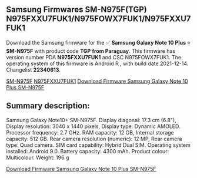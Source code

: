 <h2>Samsung Firmwares SM-N975F(TGP) N975FXXU7FUK1/N975FOWX7FUK1/N975FXXU7FUK1</h2>
Download the Samsung firmware for the ✅ <strong>Samsung Galaxy Note 10 Plus </strong> ⭐ <strong>SM-N975F</strong> with product code <strong>TGP</strong> <strong> from Paraguay</strong>. This firmware has version number PDA <strong>N975FXXU7FUK1</strong> and CSC N975FOWX7FUK1. The operating system of this firmware is Android R , with build date 2021-12-14. Changelist <strong>22340613</strong>.


[SM-N975F](https://samfirm.shop/samsung/model/SM-N975F)
[N975FXXU7FUK1](https://samfirm.shop/samsung/pda/N975FXXU7FUK1)
[Download Firmware Samsung Galaxy Note 10 Plus SM-N975F](https://samfirm.shop/samsung/firmware/482013)
<h2>Summary description:</h2>
<p>Samsung Galaxy Note10+ SM-N975F. Display diagonal: 17.3 cm (6.8"), Display resolution: 3040 x 1440 pixels, Display type: Dynamic AMOLED. Processor frequency: 2.7 GHz. RAM capacity: 12 GB, Internal storage capacity: 512 GB. Rear camera resolution (numeric): 12 MP, Rear camera type: Quad camera. SIM card capability: Hybrid Dual SIM. Operating system installed: Android 9.0. Battery capacity: 4300 mAh. Product colour: Multicolour. Weight: 196 g</p>


[Download Firmware Samsung Galaxy Note 10 Plus SM-N975F](https://samfirm.shop/samsung/firmware/482013)
